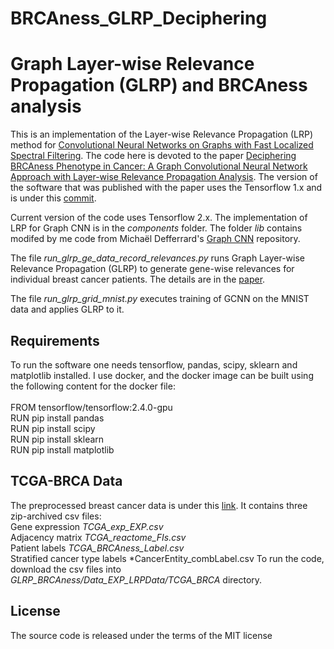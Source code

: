 # BRCAness_GLRP_Deciphering


# Graph Layer-wise Relevance Propagation (GLRP) and BRCAness analysis
This is an implementation of the Layer-wise Relevance Propagation (LRP) method for [Convolutional Neural Networks on Graphs with Fast Localized Spectral Filtering](https://arxiv.org/abs/1606.09375).
The code here is devoted to the paper [Deciphering BRCAness Phenotype in Cancer: A Graph Convolutional Neural Network Approach with Layer-wise Relevance Propagation Analysis](link).
The version of the software that was published with the paper uses the Tensorflow 1.x and is under this [commit](https://gitlab.gwdg.de/UKEBpublic/graph-lrp/-/tree/2bf6cdf8ff15eb1498bc60a607515ea43b89f135).  

Current version of the code uses Tensorflow 2.x.
The implementation of LRP for Graph CNN is in the *components* folder.
The folder *lib* contains modifed by me code from Michaël Defferrard's [Graph CNN](https://github.com/mdeff/cnn_graph) repository.
<!-- The visualization of the results can be found [on this website](http://mypathsem.bioinf.med.uni-goettingen.de/MetaRelSubNetVis). -->

The file *run_glrp_ge_data_record_relevances.py* runs Graph Layer-wise Relevance Propagation (GLRP) to generate gene-wise relevances for individual breast cancer patients. 
The details are in the [paper]().

The file *run_glrp_grid_mnist.py* executes training of GCNN on the MNIST data and applies GLRP to it.
    
## Requirements
To run the software one needs tensorflow, pandas, scipy, sklearn and matplotlib installed. I use docker, and the docker image can be built using the following content for the docker file:
<br>
<br>
FROM tensorflow/tensorflow:2.4.0-gpu  
RUN pip install pandas  
RUN pip install scipy  
RUN pip install sklearn  
RUN pip install matplotlib  

## TCGA-BRCA Data
The preprocessed breast cancer data is under this [link](). It contains three zip-archived csv files:  
Gene expression  *TCGA_exp_EXP.csv*  
Adjacency matrix *TCGA_reactome_FIs.csv*  
Patient labels *TCGA_BRCAness_Label.csv*  
Stratified cancer type labels *CancerEntity_combLabel.csv
To run the code, download the csv files into *GLRP_BRCAness/Data_EXP_LRPData/TCGA_BRCA* directory.


## License
The source code is released under the terms of the MIT license

